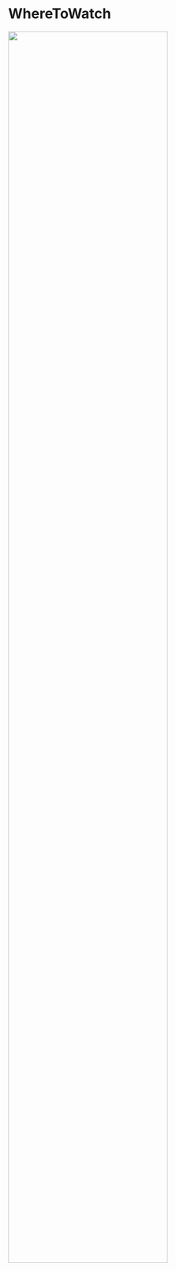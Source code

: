# WhereToWatch

<img width="80%" src="https://user-images.githubusercontent.com/62210248/141776046-a007ff63-624d-4e5c-9136-44db73af88ee.gif">
